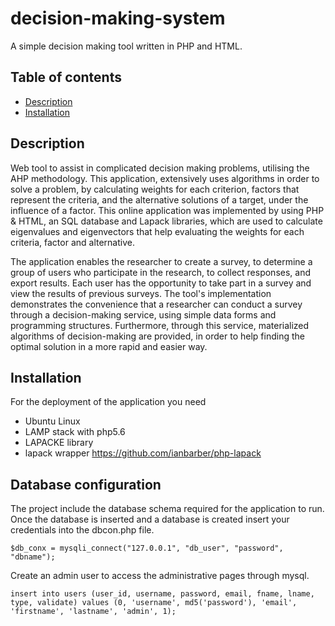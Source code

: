 # decision-making-system
A simple decision making tool written in PHP and HTML.

## Table of contents
- [Description](#description)
- [Installation](#installation)

## Description
Web tool to assist in complicated decision making problems, utilising the AHP methodology. This application, extensively uses algorithms in order to solve a problem, by calculating weights for each criterion, factors that represent the criteria, and the alternative solutions of a target, under the influence of a factor. This online application was implemented by using PHP & HTML, an SQL database and Lapack libraries, which are used to calculate eigenvalues and eigenvectors that help evaluating the weights for each criteria, factor and alternative.

The application enables the researcher to create a survey, to determine a group of users who participate in the research, to collect responses, and export results. Each user has the opportunity to take part in a survey and view the results of previous surveys.
The tool's implementation demonstrates the convenience that a researcher can conduct a survey through a decision-making service, using simple data forms and programming structures. Furthermore, through this service, materialized algorithms of decision-making are provided, in order to help finding the optimal solution in a more rapid and easier way.

## Installation
For the deployment of the application you need
* Ubuntu Linux
* LAMP stack with php5.6
* LAPACKE library
* lapack wrapper https://github.com/ianbarber/php-lapack

## Database configuration

The project include the database schema required for the application to run.
Once the database is inserted and a database is created insert your credentials into the dbcon.php file. 

```
$db_conx = mysqli_connect("127.0.0.1", "db_user", "password", "dbname");
```

Create an admin user to access the administrative pages through mysql.
```
insert into users (user_id, username, password, email, fname, lname, type, validate) values (0, 'username', md5('password'), 'email', 'firstname', 'lastname', 'admin', 1);
```
